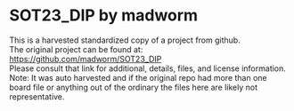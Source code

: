 
# SOT23_DIP by madworm  
This is a harvested standardized copy of a project from github.  
The original project can be found at:  
https://github.com/madworm/SOT23_DIP  
Please consult that link for additional, details, files, and license information.  
Note: It was auto harvested and if the original repo had more than one board file or anything out of the ordinary the files here are likely not representative.  
    